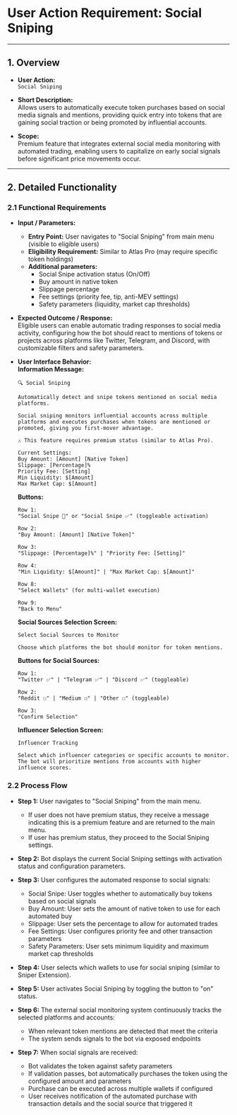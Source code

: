 # User Action Requirement: Social Sniping

---

## 1. Overview

- **User Action:**  
  `Social Sniping`

- **Short Description:**  
  Allows users to automatically execute token purchases based on social media signals and mentions, providing quick entry into tokens that are gaining social traction or being promoted by influential accounts.

- **Scope:**  
  Premium feature that integrates external social media monitoring with automated trading, enabling users to capitalize on early social signals before significant price movements occur.

---

## 2. Detailed Functionality

### 2.1 Functional Requirements
- **Input / Parameters:**
    - **Entry Point:** User navigates to "Social Sniping" from main menu (visible to eligible users)
    - **Eligibility Requirement:** Similar to Atlas Pro (may require specific token holdings)
    - **Additional parameters:**
        - Social Snipe activation status (On/Off)
        - Buy amount in native token
        - Slippage percentage
        - Fee settings (priority fee, tip, anti-MEV settings)
        - Safety parameters (liquidity, market cap thresholds)

- **Expected Outcome / Response:**  
  Eligible users can enable automatic trading responses to social media activity, configuring how the bot should react to mentions of tokens or projects across platforms like Twitter, Telegram, and Discord, with customizable filters and safety parameters.

- **User Interface Behavior:**  
  **Information Message:**
  ```
  🔍 Social Sniping
  
  Automatically detect and snipe tokens mentioned on social media platforms.
  
  Social sniping monitors influential accounts across multiple platforms and executes purchases when tokens are mentioned or promoted, giving you first-mover advantage.
  
  ⚠️ This feature requires premium status (similar to Atlas Pro).
  
  Current Settings:
  Buy Amount: [Amount] [Native Token]
  Slippage: [Percentage]%
  Priority Fee: [Setting]
  Min Liquidity: $[Amount]
  Max Market Cap: $[Amount]
  ```

  **Buttons:**
  ```
  Row 1:
  "Social Snipe 🔴" or "Social Snipe ✅" (toggleable activation)
  
  Row 2:
  "Buy Amount: [Amount] [Native Token]"
  
  Row 3:
  "Slippage: [Percentage]%" | "Priority Fee: [Setting]"
  
  Row 4:
  "Min Liquidity: $[Amount]" | "Max Market Cap: $[Amount]"

  Row 8:
  "Select Wallets" (for multi-wallet execution)
  
  Row 9:
  "Back to Menu"
  ```

  **Social Sources Selection Screen:**
  ```
  Select Social Sources to Monitor
  
  Choose which platforms the bot should monitor for token mentions.
  ```

  **Buttons for Social Sources:**
  ```
  Row 1:
  "Twitter ✅" | "Telegram ✅" | "Discord ✅" (toggleable)
  
  Row 2:
  "Reddit ☐" | "Medium ☐" | "Other ☐" (toggleable)
  
  Row 3:
  "Confirm Selection"
  ```

  **Influencer Selection Screen:**
  ```
  Influencer Tracking
  
  Select which influencer categories or specific accounts to monitor.
  The bot will prioritize mentions from accounts with higher influence scores.
  ```


### 2.2 Process Flow
- **Step 1:** User navigates to "Social Sniping" from the main menu.
    - If user does not have premium status, they receive a message indicating this is a premium feature and are returned to the main menu.
    - If user has premium status, they proceed to the Social Sniping settings.

- **Step 2:** Bot displays the current Social Sniping settings with activation status and configuration parameters.

- **Step 3:** User configures the automated response to social signals:
    - Social Snipe: User toggles whether to automatically buy tokens based on social signals
    - Buy Amount: User sets the amount of native token to use for each automated buy
    - Slippage: User sets the percentage to allow for automated trades
    - Fee Settings: User configures priority fee and other transaction parameters
    - Safety Parameters: User sets minimum liquidity and maximum market cap thresholds

- **Step 4:** User selects which wallets to use for social sniping (similar to Sniper Extension).

- **Step 5:** User activates Social Sniping by toggling the button to "on" status.

- **Step 6:** The external social monitoring system continuously tracks the selected platforms and accounts:
    - When relevant token mentions are detected that meet the criteria
    - The system sends signals to the bot via exposed endpoints

- **Step 7:** When social signals are received:
    - Bot validates the token against safety parameters
    - If validation passes, bot automatically purchases the token using the configured amount and parameters
    - Purchase can be executed across multiple wallets if configured
    - User receives notification of the automated purchase with transaction details and the social source that triggered it